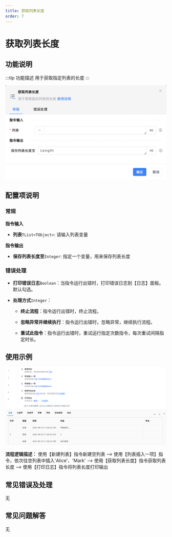 ```yaml
---
title: 获取列表长度
order: 7
---
```


# 获取列表长度

## 功能说明

:::tip 功能描述
用于获取指定列表的长度
:::

![获取列表长度](../../../assets/获取列表长度_command.png)

## 配置项说明

### 常规

**指令输入**

- **列表**`TList<TObject>`: 请输入列表变量


**指令输出**

- **保存列表长度至**`Integer`: 指定一个变量，用来保存列表长度

### 错误处理

- **打印错误日志**`Boolean`：当指令运行出错时，打印错误日志到【日志】面板。默认勾选。

- **处理方式**`Integer`：

    - **终止流程**：指令运行出错时，终止流程。

    - **忽略异常并继续执行**：指令运行出错时，忽略异常，继续执行流程。

    - **重试此指令**：指令运行出错时，重试运行指定次数指令，每次重试间隔指定时长。

## 使用示例

![获取列表长度](../../../assets/获取列表长度_demo.png)

**流程逻辑描述：** 使用【新建列表】指令新建空列表 --> 使用【列表插入一项】指令，依次往空列表中插入'Alice'、'Mark' --> 使用【获取列表长度】指令获取列表长度 --> 使用【打印日志】指令将列表长度打印输出

## 常见错误及处理

无

## 常见问题解答

无

